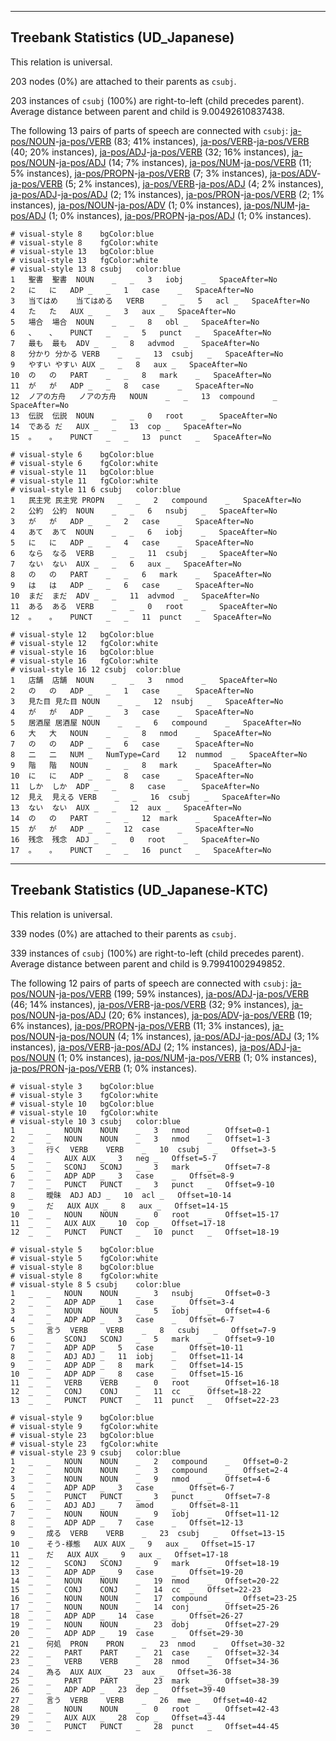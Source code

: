

--------------------------------------------------------------------------------

## Treebank Statistics (UD_Japanese)

This relation is universal.

203 nodes (0%) are attached to their parents as `csubj`.

203 instances of `csubj` (100%) are right-to-left (child precedes parent).
Average distance between parent and child is 9.00492610837438.

The following 13 pairs of parts of speech are connected with `csubj`: [ja-pos/NOUN]()-[ja-pos/VERB]() (83; 41% instances), [ja-pos/VERB]()-[ja-pos/VERB]() (40; 20% instances), [ja-pos/ADJ]()-[ja-pos/VERB]() (32; 16% instances), [ja-pos/NOUN]()-[ja-pos/ADJ]() (14; 7% instances), [ja-pos/NUM]()-[ja-pos/VERB]() (11; 5% instances), [ja-pos/PROPN]()-[ja-pos/VERB]() (7; 3% instances), [ja-pos/ADV]()-[ja-pos/VERB]() (5; 2% instances), [ja-pos/VERB]()-[ja-pos/ADJ]() (4; 2% instances), [ja-pos/ADJ]()-[ja-pos/ADJ]() (2; 1% instances), [ja-pos/PRON]()-[ja-pos/VERB]() (2; 1% instances), [ja-pos/NOUN]()-[ja-pos/ADV]() (1; 0% instances), [ja-pos/NUM]()-[ja-pos/ADJ]() (1; 0% instances), [ja-pos/PROPN]()-[ja-pos/ADJ]() (1; 0% instances).


~~~ conllu
# visual-style 8	bgColor:blue
# visual-style 8	fgColor:white
# visual-style 13	bgColor:blue
# visual-style 13	fgColor:white
# visual-style 13 8 csubj	color:blue
1	聖書	聖書	NOUN	_	_	3	iobj	_	SpaceAfter=No
2	に	に	ADP	_	_	1	case	_	SpaceAfter=No
3	当てはめ	当てはめる	VERB	_	_	5	acl	_	SpaceAfter=No
4	た	た	AUX	_	_	3	aux	_	SpaceAfter=No
5	場合	場合	NOUN	_	_	8	obl	_	SpaceAfter=No
6	、	、	PUNCT	_	_	5	punct	_	SpaceAfter=No
7	最も	最も	ADV	_	_	8	advmod	_	SpaceAfter=No
8	分かり	分かる	VERB	_	_	13	csubj	_	SpaceAfter=No
9	やすい	やすい	AUX	_	_	8	aux	_	SpaceAfter=No
10	の	の	PART	_	_	8	mark	_	SpaceAfter=No
11	が	が	ADP	_	_	8	case	_	SpaceAfter=No
12	ノアの方舟	ノアの方舟	NOUN	_	_	13	compound	_	SpaceAfter=No
13	伝説	伝説	NOUN	_	_	0	root	_	SpaceAfter=No
14	である	だ	AUX	_	_	13	cop	_	SpaceAfter=No
15	。	。	PUNCT	_	_	13	punct	_	SpaceAfter=No

~~~


~~~ conllu
# visual-style 6	bgColor:blue
# visual-style 6	fgColor:white
# visual-style 11	bgColor:blue
# visual-style 11	fgColor:white
# visual-style 11 6 csubj	color:blue
1	民主党	民主党	PROPN	_	_	2	compound	_	SpaceAfter=No
2	公約	公約	NOUN	_	_	6	nsubj	_	SpaceAfter=No
3	が	が	ADP	_	_	2	case	_	SpaceAfter=No
4	あて	あて	NOUN	_	_	6	iobj	_	SpaceAfter=No
5	に	に	ADP	_	_	4	case	_	SpaceAfter=No
6	なら	なる	VERB	_	_	11	csubj	_	SpaceAfter=No
7	ない	ない	AUX	_	_	6	aux	_	SpaceAfter=No
8	の	の	PART	_	_	6	mark	_	SpaceAfter=No
9	は	は	ADP	_	_	6	case	_	SpaceAfter=No
10	まだ	まだ	ADV	_	_	11	advmod	_	SpaceAfter=No
11	ある	ある	VERB	_	_	0	root	_	SpaceAfter=No
12	。	。	PUNCT	_	_	11	punct	_	SpaceAfter=No

~~~


~~~ conllu
# visual-style 12	bgColor:blue
# visual-style 12	fgColor:white
# visual-style 16	bgColor:blue
# visual-style 16	fgColor:white
# visual-style 16 12 csubj	color:blue
1	店舗	店舗	NOUN	_	_	3	nmod	_	SpaceAfter=No
2	の	の	ADP	_	_	1	case	_	SpaceAfter=No
3	見た目	見た目	NOUN	_	_	12	nsubj	_	SpaceAfter=No
4	が	が	ADP	_	_	3	case	_	SpaceAfter=No
5	居酒屋	居酒屋	NOUN	_	_	6	compound	_	SpaceAfter=No
6	大	大	NOUN	_	_	8	nmod	_	SpaceAfter=No
7	の	の	ADP	_	_	6	case	_	SpaceAfter=No
8	二	二	NUM	_	NumType=Card	12	nummod	_	SpaceAfter=No
9	階	階	NOUN	_	_	8	mark	_	SpaceAfter=No
10	に	に	ADP	_	_	8	case	_	SpaceAfter=No
11	しか	しか	ADP	_	_	8	case	_	SpaceAfter=No
12	見え	見える	VERB	_	_	16	csubj	_	SpaceAfter=No
13	ない	ない	AUX	_	_	12	aux	_	SpaceAfter=No
14	の	の	PART	_	_	12	mark	_	SpaceAfter=No
15	が	が	ADP	_	_	12	case	_	SpaceAfter=No
16	残念	残念	ADJ	_	_	0	root	_	SpaceAfter=No
17	。	。	PUNCT	_	_	16	punct	_	SpaceAfter=No

~~~




--------------------------------------------------------------------------------

## Treebank Statistics (UD_Japanese-KTC)

This relation is universal.

339 nodes (0%) are attached to their parents as `csubj`.

339 instances of `csubj` (100%) are right-to-left (child precedes parent).
Average distance between parent and child is 9.79941002949852.

The following 12 pairs of parts of speech are connected with `csubj`: [ja-pos/NOUN]()-[ja-pos/VERB]() (199; 59% instances), [ja-pos/ADJ]()-[ja-pos/VERB]() (46; 14% instances), [ja-pos/VERB]()-[ja-pos/VERB]() (32; 9% instances), [ja-pos/NOUN]()-[ja-pos/ADJ]() (20; 6% instances), [ja-pos/ADV]()-[ja-pos/VERB]() (19; 6% instances), [ja-pos/PROPN]()-[ja-pos/VERB]() (11; 3% instances), [ja-pos/NOUN]()-[ja-pos/NOUN]() (4; 1% instances), [ja-pos/ADJ]()-[ja-pos/ADJ]() (3; 1% instances), [ja-pos/VERB]()-[ja-pos/ADJ]() (2; 1% instances), [ja-pos/ADJ]()-[ja-pos/NOUN]() (1; 0% instances), [ja-pos/NUM]()-[ja-pos/VERB]() (1; 0% instances), [ja-pos/PRON]()-[ja-pos/VERB]() (1; 0% instances).


~~~ conllu
# visual-style 3	bgColor:blue
# visual-style 3	fgColor:white
# visual-style 10	bgColor:blue
# visual-style 10	fgColor:white
# visual-style 10 3 csubj	color:blue
1	_	_	NOUN	NOUN	_	3	nmod	_	Offset=0-1
2	_	_	NOUN	NOUN	_	3	nmod	_	Offset=1-3
3	_	行く	VERB	VERB	_	10	csubj	_	Offset=3-5
4	_	_	AUX	AUX	_	3	neg	_	Offset=5-7
5	_	_	SCONJ	SCONJ	_	3	mark	_	Offset=7-8
6	_	_	ADP	ADP	_	3	case	_	Offset=8-9
7	_	_	PUNCT	PUNCT	_	3	punct	_	Offset=9-10
8	_	曖昧	ADJ	ADJ	_	10	acl	_	Offset=10-14
9	_	だ	AUX	AUX	_	8	aux	_	Offset=14-15
10	_	_	NOUN	NOUN	_	0	root	_	Offset=15-17
11	_	_	AUX	AUX	_	10	cop	_	Offset=17-18
12	_	_	PUNCT	PUNCT	_	10	punct	_	Offset=18-19

~~~


~~~ conllu
# visual-style 5	bgColor:blue
# visual-style 5	fgColor:white
# visual-style 8	bgColor:blue
# visual-style 8	fgColor:white
# visual-style 8 5 csubj	color:blue
1	_	_	NOUN	NOUN	_	3	nsubj	_	Offset=0-3
2	_	_	ADP	ADP	_	1	case	_	Offset=3-4
3	_	_	NOUN	NOUN	_	5	iobj	_	Offset=4-6
4	_	_	ADP	ADP	_	3	case	_	Offset=6-7
5	_	言う	VERB	VERB	_	8	csubj	_	Offset=7-9
6	_	_	SCONJ	SCONJ	_	5	mark	_	Offset=9-10
7	_	_	ADP	ADP	_	5	case	_	Offset=10-11
8	_	_	ADJ	ADJ	_	11	iobj	_	Offset=11-14
9	_	_	ADP	ADP	_	8	mark	_	Offset=14-15
10	_	_	ADP	ADP	_	8	case	_	Offset=15-16
11	_	_	VERB	VERB	_	0	root	_	Offset=16-18
12	_	_	CONJ	CONJ	_	11	cc	_	Offset=18-22
13	_	_	PUNCT	PUNCT	_	11	punct	_	Offset=22-23

~~~


~~~ conllu
# visual-style 9	bgColor:blue
# visual-style 9	fgColor:white
# visual-style 23	bgColor:blue
# visual-style 23	fgColor:white
# visual-style 23 9 csubj	color:blue
1	_	_	NOUN	NOUN	_	2	compound	_	Offset=0-2
2	_	_	NOUN	NOUN	_	3	compound	_	Offset=2-4
3	_	_	NOUN	NOUN	_	9	nmod	_	Offset=4-6
4	_	_	ADP	ADP	_	3	case	_	Offset=6-7
5	_	_	PUNCT	PUNCT	_	3	punct	_	Offset=7-8
6	_	_	ADJ	ADJ	_	7	amod	_	Offset=8-11
7	_	_	NOUN	NOUN	_	9	iobj	_	Offset=11-12
8	_	_	ADP	ADP	_	7	case	_	Offset=12-13
9	_	成る	VERB	VERB	_	23	csubj	_	Offset=13-15
10	_	そう-様態	AUX	AUX	_	9	aux	_	Offset=15-17
11	_	だ	AUX	AUX	_	9	aux	_	Offset=17-18
12	_	_	SCONJ	SCONJ	_	9	mark	_	Offset=18-19
13	_	_	ADP	ADP	_	9	case	_	Offset=19-20
14	_	_	NOUN	NOUN	_	19	nmod	_	Offset=20-22
15	_	_	CONJ	CONJ	_	14	cc	_	Offset=22-23
16	_	_	NOUN	NOUN	_	17	compound	_	Offset=23-25
17	_	_	NOUN	NOUN	_	14	conj	_	Offset=25-26
18	_	_	ADP	ADP	_	14	case	_	Offset=26-27
19	_	_	NOUN	NOUN	_	23	dobj	_	Offset=27-29
20	_	_	ADP	ADP	_	19	case	_	Offset=29-30
21	_	何処	PRON	PRON	_	23	nmod	_	Offset=30-32
22	_	_	PART	PART	_	21	case	_	Offset=32-34
23	_	_	VERB	VERB	_	28	nmod	_	Offset=34-36
24	_	為る	AUX	AUX	_	23	aux	_	Offset=36-38
25	_	_	PART	PART	_	23	mark	_	Offset=38-39
26	_	_	ADP	ADP	_	23	dep	_	Offset=39-40
27	_	言う	VERB	VERB	_	26	mwe	_	Offset=40-42
28	_	_	NOUN	NOUN	_	0	root	_	Offset=42-43
29	_	_	AUX	AUX	_	28	cop	_	Offset=43-44
30	_	_	PUNCT	PUNCT	_	28	punct	_	Offset=44-45

~~~


